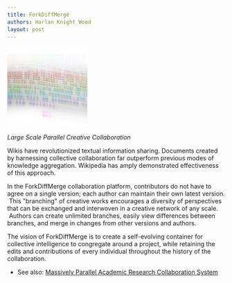 ```yaml
--- 
title: ForkDiffMerge
authors: Harlan Knight Wood
layout: post
---
```


<img src="../IMG/enlightenedstructure/massively-parallel-academic-research-sys1-300x200-2-185x185.png" class="thumbnail-post alignleft" />

_Large Scale Parallel Creative Collaboration_

Wikis have revolutionized textual information sharing. Documents created by harnessing collective collaboration far outperform previous modes of knowledge aggregation. Wikipedia has amply demonstrated effectiveness of this approach.

In the ForkDiffMerge collaboration platform, contributors do not have to agree on a single version; each author can maintain their own latest version.  This "branching" of creative works encourages a diversity of perspectives that can be exchanged and interwoven in a creative network of any scale.  Authors can create unlimited branches, easily view differences between branches, and merge in changes from other versions and authors.

The vision of ForkDiffMerge is to create a self-evolving container for collective intelligence to congregate around a project, while retaining the edits and contributions of every individual throughout the history of the collaboration.

* See also: [Massively Parallel Academic Research Collaboration System][]


[Massively Parallel Academic Research Collaboration System]: /Massively_Parallel_Academic_Research_Collaboration_System